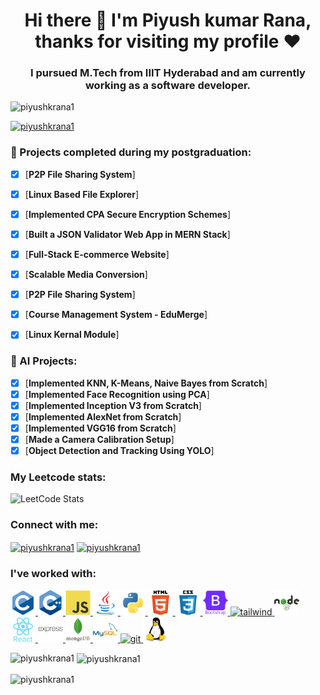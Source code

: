 <h1 align="center">Hi there 👋 I'm Piyush kumar Rana, thanks for visiting my profile ❤️</h1>
<h3 align="center">I pursued M.Tech from IIIT Hyderabad and am currently working as a software developer.
</h3>

<p align="left"> <img src="https://komarev.com/ghpvc/?username=piyushkrana1&label=Profile%20views&color=0e75b6&style=flat" alt="piyushkrana1" /> </p>

<p align="left"> <a href="https://github.com/ryo-ma/github-profile-trophy"><img src="https://github-profile-trophy.vercel.app/?username=piyushkrana1" alt="piyushkrana1" /></a> </p>


### 🌱 Projects completed during my postgraduation:
- [x] [**P2P File Sharing System**]
- [x] [**Linux Based File Explorer**]
- [x] [**Implemented CPA Secure Encryption Schemes**]
- [x] [**Built a JSON Validator Web App in MERN Stack**]
- [x] [**Full-Stack E-commerce Website**]
- [x] [**Scalable Media Conversion**]
- [x] [**P2P File Sharing System**]
- [x] [**Course Management System - EduMerge**]
- [x] [**Linux Kernal Module**]


### 🤖 AI Projects:
- [x] [**Implemented KNN, K-Means, Naive Bayes from Scratch**]
- [x] [**Implemented Face Recognition using PCA**]
- [x] [**Implemented Inception V3 from Scratch**]
- [x] [**Implemented AlexNet from Scratch**]
- [x] [**Implemented VGG16 from Scratch**]
- [x] [**Made a Camera Calibration Setup**]
- [x] [**Object Detection and Tracking Using YOLO**]

<h3 align="left">My Leetcode stats:</h3>

![LeetCode Stats](https://leetcard.jacoblin.cool/piyushkrana1?theme=dark&font=Convergence&ext=heatmap)

<h3 align="left">Connect with me:</h3>


<p align="left">
<a href="https://www.linkedin.com/in/piyushkrana1" target="blank"><img align="center"
        src="https://raw.githubusercontent.com/rahuldkjain/github-profile-readme-generator/master/src/images/icons/Social/linked-in-alt.svg"
        alt="piyushkrana1" height="30" width="30" /></a>
<a href="https://leetcode.com/piyushkrana1" target="blank"><img align="center"
        src="https://raw.githubusercontent.com/rahuldkjain/github-profile-readme-generator/master/src/images/icons/Social/leet-code.svg"
        alt="piyushkrana1" height="30" width="40" /></a>


<h3 align="left">I've worked with:</h3>
<p align="left"><a href="https://www.cprogramming.com/" target="_blank" rel="noreferrer"><img src="https://raw.githubusercontent.com/devicons/devicon/master/icons/c/c-original.svg" alt="c" width="40" height="40"/> </a>
    <a href="https://www.w3schools.com/cpp/" target="_blank" rel="noreferrer"> <img
            src="https://raw.githubusercontent.com/devicons/devicon/master/icons/cplusplus/cplusplus-original.svg"
            alt="cplusplus" width="40" height="40" /> </a>
    <a href="https://developer.mozilla.org/en-US/docs/Web/JavaScript" target="_blank" rel="noreferrer"> <img
            src="https://raw.githubusercontent.com/devicons/devicon/master/icons/javascript/javascript-original.svg"
            alt="javascript" width="40" height="40" /> </a>
    <a href="https://www.java.com" target="_blank" rel="noreferrer">
        <img src="https://raw.githubusercontent.com/devicons/devicon/master/icons/java/java-original.svg" alt="java"
            width="40" height="40" /> </a>
    <a href="https://www.python.org" target="_blank" rel="noreferrer"> <img
            src="https://raw.githubusercontent.com/devicons/devicon/master/icons/python/python-original.svg"
            alt="python" width="40" height="40" /> </a>
    <a href="https://www.w3.org/html/" target="_blank" rel="noreferrer"> <img
            src="https://raw.githubusercontent.com/devicons/devicon/master/icons/html5/html5-original-wordmark.svg"
            alt="html5" width="40" height="40" /> </a>
    <a href="https://www.w3schools.com/css/" target="_blank" rel="noreferrer"> <img
            src="https://raw.githubusercontent.com/devicons/devicon/master/icons/css3/css3-original-wordmark.svg"
            alt="css3" width="40" height="40" /> </a>
    <a href="https://getbootstrap.com" target="_blank" rel="noreferrer">
        <img src="https://raw.githubusercontent.com/devicons/devicon/master/icons/bootstrap/bootstrap-plain-wordmark.svg"
            alt="bootstrap" width="40" height="40" /> </a>
    <a href="https://tailwindcss.com/" target="_blank" rel="noreferrer"> <img
            src="https://www.vectorlogo.zone/logos/tailwindcss/tailwindcss-icon.svg" alt="tailwind" width="40"
            height="40" /> </a>
    <a href="https://nodejs.org" target="_blank" rel="noreferrer">
        <img src="https://raw.githubusercontent.com/devicons/devicon/master/icons/nodejs/nodejs-original-wordmark.svg"
            alt="nodejs" width="40" height="40" /> </a>
    <a href="https://reactjs.org/" target="_blank" rel="noreferrer">
        <img src="https://raw.githubusercontent.com/devicons/devicon/master/icons/react/react-original-wordmark.svg"
            alt="react" width="40" height="40" /> </a>
    <a href="https://expressjs.com" target="_blank" rel="noreferrer">
        <img src="https://raw.githubusercontent.com/devicons/devicon/master/icons/express/express-original-wordmark.svg"
            alt="express" width="40" height="40" /> </a>
    <a href="https://www.mongodb.com/" target="_blank" rel="noreferrer"> <img
            src="https://raw.githubusercontent.com/devicons/devicon/master/icons/mongodb/mongodb-original-wordmark.svg"
            alt="mongodb" width="40" height="40" /> </a>
    <a href="https://www.mysql.com/" target="_blank" rel="noreferrer"> <img
            src="https://raw.githubusercontent.com/devicons/devicon/master/icons/mysql/mysql-original-wordmark.svg"
            alt="mysql" width="40" height="40" /> </a>
    <a href="https://git-scm.com/" target="_blank" rel="noreferrer"> <img
            src="https://www.vectorlogo.zone/logos/git-scm/git-scm-icon.svg" alt="git" width="40" height="40" /> </a>
    <a href="https://www.linux.org/" target="_blank" rel="noreferrer"> <img
            src="https://raw.githubusercontent.com/devicons/devicon/master/icons/linux/linux-original.svg" alt="linux"
            width="40" height="40" /> </a> </p>



<p><img align="left" src="https://github-readme-stats.vercel.app/api/top-langs?username=piyushkrana1&show_icons=true&locale=en&layout=compact" alt="piyushkrana1" /></p>

<p>&nbsp;<img align="center" src="https://github-readme-stats.vercel.app/api?username=piyushkrana1&show_icons=true&locale=en&layout=compact" width="450" alt="piyushkrana1" /></p>

<p><img align="center" src="https://github-readme-streak-stats.herokuapp.com/?user=piyushkrana1&" alt="piyushkrana1" /></p>
